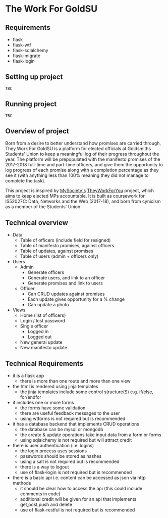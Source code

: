 # The Work For GoldSU

## Requirements

* flask
* flask-wtf
* flask-sqlalchemy
* flask-migrate
* flask-login

## Setting up project

```
TBC
```

## Running project

```
TBC
```

## Overview of project

Born from a desire to better understand how promises are carried through, They Work For GoldSU is a platform for elected officials at Goldsmiths Students' Union to keep a meaningful log of their progress throughout the year. The platform will be prepopulated with the manifesto promises of the 2017-2018 full-time and part-time officers, and give them the opportunity to log progress of each promise along with a completion percentage as they see it (with anything less than 100% meaning they did not manage to complete the task).

This project is inspired by [MySociety's](https://www.mysociety.org) [TheyWorkForYou](https://www.theyworkforyou.com/) project, which aims to keep elected MPs accountable. It is built as coursework for IS52027C: Data, Networks and the Web (2017-18), and born from cynicism as a member of the Students' Union.

## Technical overview

* Data
  * Table of officers (include field for resigned)
  * Table of manifesto promises, against officers
  * Table of updates, against promises
  * Table of users (admin + officers only)
* Users
  * Admin
    * Generate officers
    * Generate users, and link to an officer
    * Generate promises and link to users
  * Officer
    * Can CRUD updates against promises
    * Each update gives opportunity for a % change
    * Can update a photo
* Views
  * Home (list of officers)
  * Login / lost password
  * Single officer
    * Logged in
    * Logged out
  * New general update
  * New manifesto update


## Technical Requirements

* it is a flask app
  * there is more than one route and more than one view
* the html is rendered using jinja templates
  * the jinja templates include some control structure(S) e.g. if/else, for/endfor
* it includes one or more forms
  * the forms have some validation
  * there are useful feedback messages to the user
  * using wtforms is not required but is recommended
* it has a database backend that implements CRUD operations
  * the database can be mysql or mongodb
  * the create & update operations take input data from a form or forms
  * using sqlalchemy is not required but will attract credit
* there is user authentication (i.e. logins)
  * the login process uses sessions
  * passwords should be stored as hashes
  * using a salt is not required but is recommended
  * there is a way to logout
  * use of flask-login is not required but is recommended
* there is a basic api i.e. content can be accessed as json via http methods
  * it should be clear how to access the api (this could include comments in code)
  * additional credit will be given for an api that implements get,post,push and delete
  * use of flask-restful is not required but is recommended